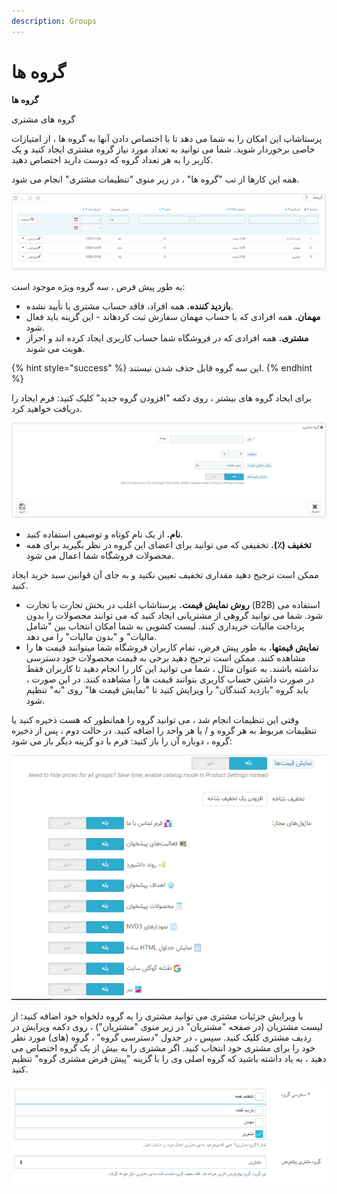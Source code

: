 ```yaml
---
description: Groups
---
```


# گروه ها

**گروه ها**

گروه های مشتری

پرستاشاپ این امکان را به شما می دهد تا با اختصاص دادن آنها به گروه ها ، از امتیازات خاصی برخوردار شوید. شما می توانید به تعداد مورد نیاز گروه مشتری ایجاد کنید و یک کاربر را به هر تعداد گروه که دوست دارید اختصاص دهید.

همه این کارها از تب "گروه ها" ، در زیر منوی "تنظیمات مشتری" انجام می شود.

![](<../../../../.gitbook/assets/0 (58).png>)

به طور پیش فرض ، سه گروه ویژه موجود است:

* **بازدید کننده.** همه افراد، فاقد حساب مشتری یا تأیید نشده.
* **مهمان.** همه افرادی که با حساب مهمان سفارش ثبت کردهاند - این گزینه باید فعال شود.
* **مشتری.** همه افرادی که در فروشگاه شما حساب کاربری ایجاد کرده اند و احراز هویت می شوند.

{% hint style="success" %}
این سه گروه قابل حذف شدن نیستند.
{% endhint %}

برای ایجاد گروه های بیشتر ، روی دکمه "افزودن گروه جدید" کلیک کنید: فرم ایجاد را دریافت خواهید کرد.

![](<../../../../.gitbook/assets/1 (42).png>)

* **نام.** از یک نام کوتاه و توصیفی استفاده کنید.
* **تخفیف (٪).** تخفیفی که می توانید برای اعضای این گروه در نظر بگیرید برای همه محصولات فروشگاه شما اعمال می شود.

ممکن است ترجیح دهید مقداری تخفیف تعیین نکنید و به جای آن قوانین سبد خرید ایجاد کنید.

* **روش نمایش قیمت.** پرستاشاپ اغلب در بخش تجارت با تجارت (B2B) استفاده می شود. شما می توانید گروهی از مشتریانی ایجاد کنید که می توانند محصولات را بدون پرداخت مالیات خریداری کنند. لیست کشویی به شما امکان انتخاب بین "شامل مالیات" و "بدون مالیات" را می دهد.
* **نمایش قیمتها.** به طور پیش فرض، تمام کاربران فروشگاه شما میتوانند قیمت ها را مشاهده کنند. ممکن است ترجیح دهید برخی به قیمت محصولات خود دسترسی نداشته باشند. به عنوان مثال ، شما می توانید این کار را انجام دهید تا کاربران فقط در صورت داشتن حساب کاربری بتوانند قیمت ها را مشاهده کنند. در این صورت ، باید گروه "بازدید کنندگان" را ویرایش کنید تا "نمایش قیمت ها" روی "نه" تنظیم شود.

وقتی این تنظیمات انجام شد ، می توانید گروه را همانطور که هست ذخیره کنید یا تنظیمات مربوط به هر گروه و / یا هر واحد را اضافه کنید. در حالت دوم ، پس از ذخیره گروه ، دوباره آن را باز کنید: فرم با دو گزینه دیگر باز می شود:

![](<../../../../.gitbook/assets/2 (25).png>)

با ویرایش جزئیات مشتری می توانید مشتری را به گروه دلخواه خود اضافه کنید: از لیست مشتریان (در صفحه "مشتریان" در زیر منوی "مشتریان") ، روی دکمه ویرایش در ردیف مشتری کلیک کنید. سپس ، در جدول "دسترسی گروه" ، گروه (های) مورد نظر خود را برای مشتری خود انتخاب کنید. اگر مشتری را به بیش از یک گروه اختصاص می دهید ، به یاد داشته باشید که گروه اصلی وی را با گزینه "پیش فرض مشتری گروه" تنظیم کنید.

![](<../../../../.gitbook/assets/3 (12).png>)
